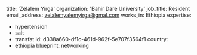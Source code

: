 title: 'Zelalem Yirga'
organization: 'Bahir Dare University'
job_title: Resident
email_address: zelalemyalemyirga@gmal.com
works_in: Ethiopia
expertise:
  - hypertension
  - salt
  - transfat
id: d338a660-df1c-461d-962f-5e707f3564f1
country:
  - ethiopia
blueprint: networking
